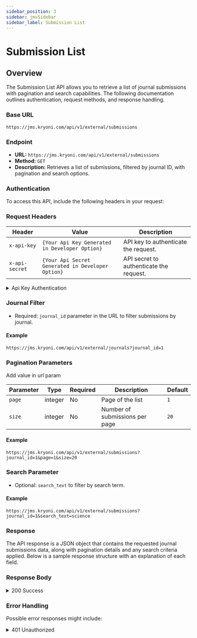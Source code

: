 ```yaml
---
sidebar_position: 3
sidebar: jmsSidebar
sidebar_label: Submission List
---
```

# Submission List

## Overview

The Submission List API allows you to retrieve a list of journal submissions with pagination and search capabilities. The following documentation outlines authentication, request methods, and response handling.

### Base URL

```plaintext
https://jms.kryoni.com/api/v1/external/submissions
```

### Endpoint

- **URL:** `https://jms.kryoni.com/api/v1/external/submissions`
- **Method:** `GET`
- **Description:** Retrieves a list of submissions, filtered by journal ID, with pagination and search options.

### Authentication

To access this API, include the following headers in your request:

### Request Headers

| Header         | Value                                             | Description                             |
| -------------- | ------------------------------------------------- | --------------------------------------- |
| `x-api-key`    | `{Your Api Key Generated in Developer Option}`    | API key to authenticate the request.    |
| `x-api-secret` | `{Your Api Secret Generated in Developer Option}` | API secret to authenticate the request. |

<details className="response-success">
  <summary>Api Key Authentication</summary>

```javascript
{
  "api_key": "string",
  "api_secret": "string"
}
```

</details>

### Journal Filter

- Required: `journal_id` parameter in the URL to filter submissions by journal.

#### Example

```plaintext
https://jms.kryoni.com/api/v1/external/journals?journal_id=1
```

### Pagination Parameters

Add value in url param

| Parameter | Type    | Required | Description                    | Default |
| --------- | ------- | -------- | ------------------------------ | ------- |
| `page`    | integer | No       | Page of the list               | `1`     |
| `size`    | integer | No       | Number of submissions per page | `20`    |

#### Example

```plaintext
https://jms.kryoni.com/api/v1/external/submissions?journal_id=1&page=1&size=20
```

### Search Parameter

- Optional: `search_text` to filter by search term.

#### Example

```plaintext
https://jms.kryoni.com/api/v1/external/submissions?journal_id=1&search_text=science
```

### Response

The API response is a JSON object that contains the requested journal submissions data, along with pagination details and any search criteria applied. Below is a sample response structure with an explanation of each field.

### Response Body

<details className="response-success">
  <summary>200 Success</summary>
  <div className="custom-response">
  The response schema is returned in JSON format with details on the requested journals, pagination, and any applied search filters.
   <details>
    <summary>Response Schema: `application/json`</summary>

| Field              | Type              | Description                                                                                                                          |
| ------------------ | ----------------- | ------------------------------------------------------------------------------------------------------------------------------------ |
| `code`             | integer           | Status code indicating the result of the request. A value of `0` typically indicates a successful request.                           |
| `message`          | string            | Message describing the status of the response, e.g., "success" if the request was processed correctly.                               |
| `submissions`      | array of objects  | List of submissions that match the specified criteria. Each object represents a single submission and includes the following fields: |
| ├─ `id`            | integer           | Unique identifier for the submission.                                                                                                |
| ├─ `title`         | string            | Title of the submission.                                                                                                             |
| ├─ `journal_id`    | integer           | Unique identifier for the journal to which the submission belongs.                                                                   |
| ├─ `journal_title` | string            | Title of the journal associated with the submission.                                                                                 |
| └─ `created_at`    | string (datetime) | Date and time the submission was created, formatted in ISO 8601 (e.g., "2024-08-26T10:58:44.412203Z").                               |
| `page_context`     | object            | Object containing pagination information and search details. It includes the following fields:                                       |
| ├─ `page`          | integer           | Current page number of the response data.                                                                                            |
| ├─ `size`          | integer           | Number of submissions per page as specified in the request parameters.                                                               |
| ├─ `total_count`   | integer           | Total number of submissions that match the query criteria.                                                                           |
| └─ `search_text`   | string            | Search term used, if any, to filter the submissions. This value matches the `search_text` parameter from the request.                |

  </details>

#### Response

    ```javascript
    {
      “code” : 0,
      “message” : “success”,
      “submissions”:[
          {
          “id”:1,
          “title”:”The Global Warning”,
          “journal_id” : 1,
          “journal_title” : “The Journal of Science”,
          “created_at” : ”2024-08-26T10:58:44.412203Z”
          },..
        ],
      “page_context”: {
        “page”: 1,
        “size”: 20,
        “total_count” : 100,
        “search_text”: ”science”
        }
      }
    ```

  </div>
</details>

### Error Handling

Possible error responses might include:

<details className="response-error">
  <summary>401 Unauthorized</summary>
  <div className="custom-response">
   <details>
    <summary>Response Schema: `application/json`</summary>
| Field             | Type               | Description                                                                                                                                        |
|-------------------|--------------------|----------------------------------------------------------------------------------------------------------------------------------------------------|
| `code`            | integer            | Error code indicating the type of error. Each code corresponds to a specific issue (e.g., `400` for bad request, `401` for unauthorized access).   |
| `message`         | string             | Descriptive error message explaining the issue encountered (e.g., "Invalid API key", "Journal ID required").                                        |
| `errors`          | array of objects   | Additional details on specific errors, if any, that occurred. Each error object contains information about a specific field or parameter issue:    |
| ├─ `field`        | string             | Name of the field or parameter that caused the error.                                                                                              |
| └─ `message`      | string             | Explanation of the error related to the field.                                                                                                      |

  </details>

    **Response**

```javascript
{
  "code": 400,
  "message": "Invalid request parameters.",
  "errors":
    [
      {
        "field": "journal_id",
        "message": "The journal_id parameter is required.",
      },
      { "field": "x-api-key", "message": "Invalid API key provided." },
    ],
}
```

  </div>
</details>
